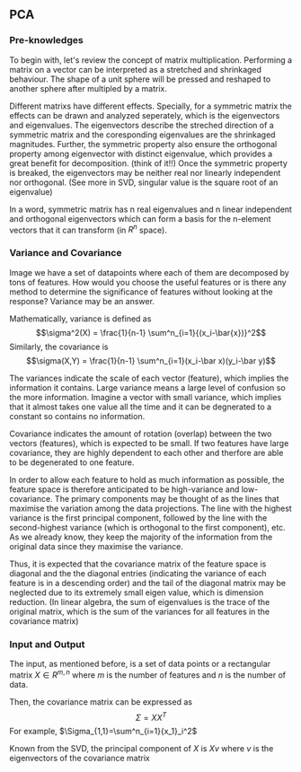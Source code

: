 ## PCA

### Pre-knowledges
To begin with, let's review the concept of matrix multiplication. Performing a matrix on a vector can be interpreted as a stretched and shrinkaged behaviour. The shape of a unit sphere will be pressed and reshaped to another sphere after multipled by a matrix. 

Different matrixs have different effects. Specially, for a symmetric matrix the effects can be drawn and analyzed seperately, which is the eigenvectors and eigenvalues. The eigenvectors describe the streched direction of a symmetric matrix and the coresponding eigenvalues are the shrinkaged magnitudes. Further, the symmetric property also ensure the orthogonal property among eigenvector with distinct eigenvalue, which provides a great benefit for decomposition. (think of it!!) Once the symmetric property is breaked, the eigenvectors may be neither real nor linearly independent nor orthogonal. (See more in SVD, singular value is the square root of an eigenvalue)

In a word, symmetric matrix has n real eigenvalues and n linear independent and orthogonal eigenvectors which can form a basis for the n-element vectors that it can transform (in $R^n$ space). 

### Variance and Covariance
Image we have a set of datapoints where each of them are decomposed by tons of features. How would you choose the useful features or is there any method to determine the significance of features without looking at the response? Variance may be an answer.

Mathematically, variance is defined as 
$$\sigma^2(X) = \frac{1}{n-1} \sum^n_{i=1}{(x_i-\bar{x})}^2$$
Similarly, the covariance is 
$$\sigma(X,Y) = \frac{1}{n-1} \sum^n_{i=1}(x_i-\bar x)(y_i-\bar y)$$

The variances indicate the scale of each vector (feature), which implies the information it contains. Large variance means a large level of confusion so the more information. Imagine a vector with small variance, which implies that it almost takes one value all the time and it can be degnerated to a constant so contains no information.

Covariance indicates the amount of rotation (overlap) between the two vectors (features), which is expected to be small. If two features have large covariance, they are highly dependent to each other and therfore are able to be degenerated to one feature.

In order to allow each feature to hold as much information as possible, the feature space is therefore anticipated to be high-variance and low-covariance. The primary components may be thought of as the lines that maximise the variation among the data projections. The line with the highest variance is the first principal component, followed by the line with the second-highest variance (which is orthogonal to the first component), etc. As we already know, they keep the majority of the information from the original data since they maximise the variance. 

Thus, it is expected that the covariance matrix of the feature space is diagonal and the the diagonal entries (indicating the variance of each feature is in a descending order) and the tail of the diagonal matrix may be neglected due to its extremely small eigen value, which is dimension reduction. (In linear algebra, the sum of eigenvalues is the trace of the original matrix, which is the sum of the variances for all features in the covariance matrix)

### Input and Output

The input, as mentioned before, is a set of data points or a rectangular matrix $X \in R^{m,n}$ where $m$ is the number of features and $n$ is the number of data.

Then, the covariance matrix can be expressed as $$\Sigma=XX^T$$
For example, $\Sigma_{1,1}=\sum^n_{i=1}{x_1}_i^2$

Known from the SVD, the principal component of $X$ is $Xv$ where $v$ is the eigenvectors of the covariance matrix




